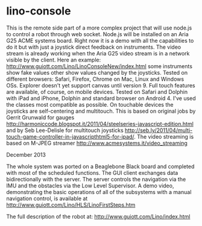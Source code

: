 lino-console
============

This is the remote side part of a more complex project that will use node.js to control a robot through web socket. Node.js will be installed on an Aria G25 ACME systems board. Right now it is a demo with all the capabilities to do it but with just a joystick direct feedback on instruments. The video stream is already working when the Aria G25 video stream is in a network visible by the client. Here an example: http://www.guiott.com/Lino/LinoConsoleNew/index.html some instruments show fake values other show values changed by the joysticks. Tested on different browsers: Safari, Firefox, Chrome on Mac, Linux and Windows OSs. Explorer doesn't yet support canvas until version 9. Full touch features are available, of course, on mobile devices. Tested on Safari and Dolphin with iPad and iPhone, Dolphin and standard browser on Android 4. I've used the classes most compatible as possible. On touchable devices the joysticks are self-centering and multitouch. This is based on original jobs by Gerrit Grunwald for gauges http://harmoniccode.blogspot.it/2011/04/steelseries-javascript-edition.html and by Seb Lee-Delisle for multitouch joysticks http://seb.ly/2011/04/multi-touch-game-controller-in-javascripthtml5-for-ipad/. The video streaming is based on M-JPEG streamer http://www.acmesystems.it/video_streaming

December 2013

The whole system was ported on a Beaglebone Black board and completed with most of the scheduled functions. The GUI client exchanges data bidirectionally with the server. The server controls the navigation via the IMU and the obstacles via the Low Level Supervisor.
A demo video, demonstrating the basic operations of all of the subsystems with a manual navigation control, is available at http://www.guiott.com/Lino/HLS/LinoFirstSteps.htm

The full description of the robot at: http://www.guiott.com/Lino/index.html

